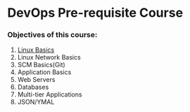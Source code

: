# DevOps Pre-requisite Course

### Objectives of this course:
1. [Linux Basics](./mod1_linux_basics/README.md)
2. Linux Network Basics
3. SCM Basics(Git)
4. Application Basics
5. Web Servers
6. Databases
7. Multi-tier Applications
8. JSON/YMAL
